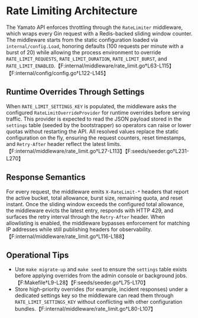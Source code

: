 # Rate Limiting Architecture

The Yamato API enforces throttling through the `RateLimiter` middleware, which wraps every Gin request with a Redis-backed sliding window counter. The middleware starts from the static configuration loaded via `internal/config.Load`, honoring defaults (100 requests per minute with a burst of 20) while allowing the process environment to override `RATE_LIMIT_REQUESTS`, `RATE_LIMIT_DURATION`, `RATE_LIMIT_BURST`, and `RATE_LIMIT_ENABLED`.【F:internal/middleware/rate_limit.go†L63-L115】【F:internal/config/config.go†L122-L145】

## Runtime Overrides Through Settings

When `RATE_LIMIT_SETTINGS_KEY` is populated, the middleware asks the configured `RateLimitOverrideProvider` for runtime overrides before serving traffic. This provider is expected to read the JSON payload stored in the `settings` table (seeded by the bootstrapper) so operators can raise or lower quotas without restarting the API. All resolved values replace the static configuration on the fly, ensuring the request counters, reset timestamps, and `Retry-After` header reflect the latest limits.【F:internal/middleware/rate_limit.go†L27-L113】【F:seeds/seeder.go†L231-L270】

## Response Semantics

For every request, the middleware emits `X-RateLimit-*` headers that report the active bucket, total allowance, burst size, remaining quota, and reset instant. Once the sliding window exceeds the configured total allowance, the middleware evicts the latest entry, responds with HTTP 429, and surfaces the retry interval through the `Retry-After` header. When allowlisting is enabled, the middleware bypasses enforcement for matching IP addresses while still publishing headers for observability.【F:internal/middleware/rate_limit.go†L116-L188】

## Operational Tips

* Use `make migrate-up` and `make seed` to ensure the `settings` table exists before applying overrides from the admin console or background jobs.【F:Makefile†L9-L28】【F:seeds/seeder.go†L75-L170】
* Store high-priority overrides (for example, incident responses) under a dedicated settings key so the middleware can read them through `RATE_LIMIT_SETTINGS_KEY` without conflicting with other configuration bundles.【F:internal/middleware/rate_limit.go†L80-L107】
